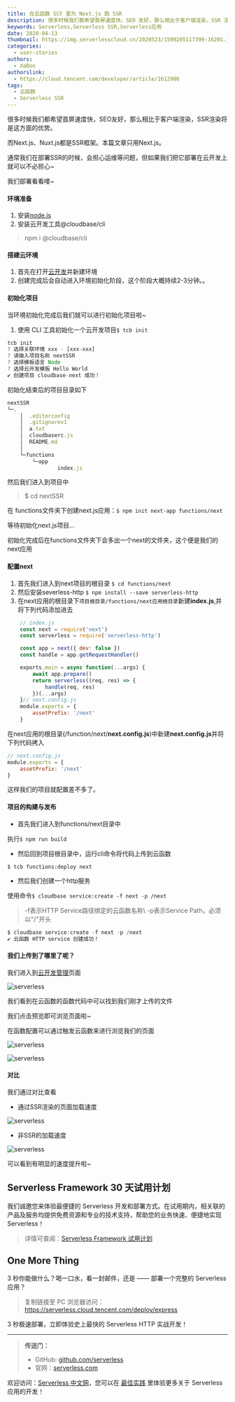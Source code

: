 ```yaml
---
title: 在云函数 SCF 里为 Next.js 跑 SSR
description: 很多时候我们都希望首屏速度快，SEO 友好，那么相比于客户端渲染，SSR 渲染将是这方面的优势。
keywords: Serverless,Serverless SSR,Serverless应用
date: 2020-04-13
thumbnail: https://img.serverlesscloud.cn/2020523/1590205117399-16201.jpg
categories:
  - user-stories
authors:
  - XaDon
authorslink:
  - https://cloud.tencent.com/developer/article/1612986
tags:
  - 云函数
  - Serverless SSR
---
```


很多时候我们都希望首屏速度快，SEO友好，那么相比于客户端渲染，SSR渲染将是这方面的优势。

而Next.js、Nuxt.js都是SSR框架。本篇文章只用Next.js。

通常我们在部署SSR的时候，会担心运维等问题，但如果我们把它部署在云开发上就可以不必担心~

我们部署看看喽~

#### **环境准备**

1. 安装[node.js](http://nodejs.cn/download/)
2. 安装云开发工具@cloudbase/cli

> npm i @cloudbase/cli

#### **搭建云环境**

1. 首先在打开[云开发](https://console.cloud.tencent.com/tcb/env/index)并新建环境 
2. 创建完成后会自动进入环境初始化阶段，这个阶段大概持续2-3分钟。。 

#### **初始化项目**

当环境初始化完成后我们就可以进行初始化项目啦~

1. 使用 CLI 工具初始化一个云开发项目`$ tcb init`

```javascript
tcb init
? 选择关联环境 xxx - [xxx-xxx]
? 请输入项目名称 nextSSR
? 选择模板语言 Node
? 选择云开发模板 Hello World
✔ 创建项目 cloudbase-next 成功！
```

初始化结束后的项目目录如下

```javascript
nextSSR
└─. 
    │  .editorconfig
    │  .gitignorev1
    │  a.txt
    │  cloudbaserc.js
    │  README.md
    │  
    └─functions
        └─app
                index.js
```

然后我们进入到项目中

> $ cd nextSSR

在 functions文件夹下创建next.js应用：`$ npm init next-app functions/next`

等待初始化next.js项目...

初始化完成后在functions文件夹下会多出一个next的文件夹，这个便是我们的next应用

#### **配置next**

1. 首先我们进入到next项目的根目录 `$ cd functions/next`
2. 然后安装severless-http `$ npm install --save serverless-http`
3. 在next应用的根目录下`项目根目录/functions/next应用根目录`新建**index.js**,并将下列代码添加进去

```javascript
    // index.js
    const next = require('next')
    const serverless = require('serverless-http')

    const app = next({ dev: false })
    const handle = app.getRequestHandler()

    exports.main = async function(...args) {
        await app.prepare()
        return serverless((req, res) => {
            handle(req, res)
        })(...args)
    }// next.config.js
    module.exports = {
        assetPrefix: '/next'
    }
```

在next应用的根目录(/function/next/**next.config.js**)中新建**next.config.js**并将下列代码拷入

```javascript
// next.config.js
module.exports = {
    assetPrefix: '/next'
}
```

这样我们的项目就配置差不多了。

#### **项目的构建与发布**

- 首先我们进入到functions/next目录中

执行`$ npm run build`

- 然后回到项目根目录中，运行cli命令将代码上传到云函数

`$ tcb functions:deploy next`

- 然后我们创建一个http服务

使用命令`$ cloudbase service:create -f next -p /next`

> -f表示HTTP Service路径绑定的云函数名称\ -p表示Service Path，必须以"/"开头

```javascript
$ cloudbase service:create -f next -p /next
✔ 云函数 HTTP service 创建成功！
```

#### **我们上传到了哪里了呢？**

我们进入到[云开发管理](https://console.cloud.tencent.com/tcb/scf/index)页面

![serverless](https://img.serverlesscloud.cn/2020523/1590205118371-16201.jpg)

我们看到在云函数的函数代码中可以找到我们刚才上传的文件

我们点击预览即可浏览页面啦~

在函数配置可以通过触发云函数来进行浏览我们的页面

![serverless](https://img.serverlesscloud.cn/2020523/1590205117137-16201.jpg)

![serverless](https://img.serverlesscloud.cn/2020523/1590205117399-16201.jpg)

#### **对比**

我们通过对比查看

- 通过SSR渲染的页面加载速度

![serverless](https://img.serverlesscloud.cn/2020523/1590205117618-16201.jpg)

- 非SSR的加载速度

![serverless](https://img.serverlesscloud.cn/2020523/1590205118406-16201.jpg)

可以看到有明显的速度提升啦~

## Serverless Framework 30 天试用计划

我们诚邀您来体验最便捷的 Serverless 开发和部署方式。在试用期内，相关联的产品及服务均提供免费资源和专业的技术支持，帮助您的业务快速、便捷地实现 Serverless！

> 详情可查阅：[Serverless Framework 试用计划](https://cloud.tencent.com/document/product/1154/38792)

## One More Thing
<div id='scf-deploy-iframe-or-md'><div><p>3 秒你能做什么？喝一口水，看一封邮件，还是 —— 部署一个完整的 Serverless 应用？</p><blockquote><p>复制链接至 PC 浏览器访问：<a href="https://serverless.cloud.tencent.com/deploy/express">https://serverless.cloud.tencent.com/deploy/express</a></p></blockquote><p>3 秒极速部署，立即体验史上最快的 Serverless HTTP 实战开发！</p></div></div>

---

> **传送门：**
> - GitHub: [github.com/serverless](https://github.com/serverless/serverless/blob/master/README_CN.md) 
> - 官网：[serverless.com](https://serverless.com/)

欢迎访问：[Serverless 中文网](https://serverlesscloud.cn/)，您可以在 [最佳实践](https://serverlesscloud.cn/best-practice) 里体验更多关于 Serverless 应用的开发！